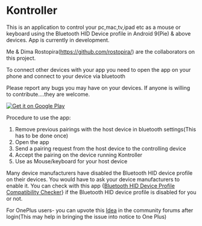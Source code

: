 # Kontroller

This is an application to control your pc,mac,tv,ipad etc as a mouse or keyboard using the Bluetooth HID Device profile in Android 9(Pie) & above devices. App is currently in development. 

Me & Dima Rostopira(https://github.com/rostopira/) are the collaborators on this project. 


To connect other devices with your app you need to open the app on your phone and connect to your device via bluetooth

Please report any bugs you may have on your devices. If anyone is willing to contribute....they are welcome.


<a href='https://play.google.com/store/apps/details?id=com.github.roarappstudio.btkontroller&pcampaignid=MKT-Other-global-all-co-prtnr-py-PartBadge-Mar2515-1'><img alt='Get it on Google Play' src='https://play.google.com/intl/en_us/badges/images/generic/en_badge_web_generic.png'/></a>

Procedure to use the app:
1) Remove previous pairings with the host device in bluetooth settings(This has to be done once)
2) Open the app
3) Send a pairing request from the host device to the controlling device
4) Accept the pairing on the device running Kontroller
5) Use as Mouse/keyboard for your host device 

Many device manufacturers have disabled the Bluetooth HID device profile on their devices. You would have to ask your device manufacturers to enable it. You can check with this app {[Bluetooth HID Device Profile Compatibility Checker](https://play.google.com/store/apps/details?id=com.rkaneapplabs.bluetooth_hid.bluetoothproxy)} if the Bluetooth HID device profile is disabled for you or not.

For OnePlus users- you can upvote this [Idea](https://forums.oneplus.com/threads/converting-one-plus-devices-into-a-bluetooth-controller-mouse-keyboard-etc.1192272/) in the community forums after login(This may help in bringing the issue into notice to One Plus)  
